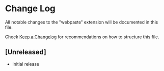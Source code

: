 # Change Log
All notable changes to the "webpaste" extension will be documented in this file.

Check [Keep a Changelog](http://keepachangelog.com/) for recommendations on how to structure this file.

## [Unreleased]
- Initial release